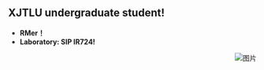 ## XJTLU undergraduate student!

+ **RMer！**
+ **Laboratory: SIP IR724!**

<img align="right" src="picture/6677bbbd660607121c53d947d5ec2cb.jpg" alt="图片">

